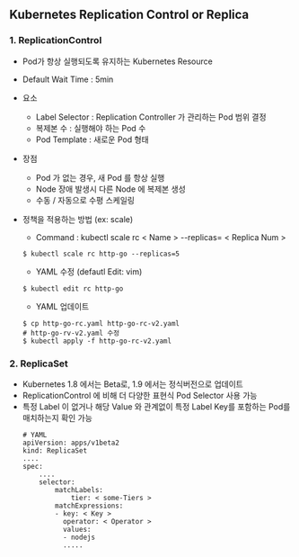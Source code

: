 ## Kubernetes Replication Control or Replica

### 1. ReplicationControl
* Pod가 항상 실행되도록 유지하는 Kubernetes Resource
* Default Wait Time : 5min
* 요소

    * Label Selector : Replication Controller 가 관리하는 Pod 범위 결정
    * 복제본 수 : 실행해야 하는 Pod 수
    * Pod Template : 새로운 Pod 형태

* 장점

    * Pod 가 없는 경우, 새 Pod 를 항상 실행
    * Node 장애 발생시 다른 Node 에 복제본 생성
    * 수동 / 자동으로 수평 스케일링

* 정책을 적용하는 방법 (ex: scale)

    * Command : kubectl scale rc < Name > --replicas= < Replica Num >
    ```
    $ kubectl scale rc http-go --replicas=5
    ```
    * YAML 수정 (defautl Edit: vim)
    ```
    $ kubectl edit rc http-go
    ```
    * YAML 업데이트
    ```
    $ cp http-go-rc.yaml http-go-rc-v2.yaml
    # http-go-rv-v2.yaml 수정
    $ kubectl apply -f http-go-rc-v2.yaml
    ```

### 2. ReplicaSet
* Kubernetes 1.8 에서는 Beta로, 1.9 에서는 정식버전으로 업데이트
* ReplicationControl 에 비해 더 다양한 표현식 Pod Selector 사용 가능 
* 특정 Label 이 없거나 해당 Value 와 관계없이 특정 Label Key를 포함하는 Pod를 매치하는지 확인 가능
    ```
    # YAML
    apiVersion: apps/v1beta2
    kind: ReplicaSet
    ....
    spec:
        ....
        selector:
            matchLabels:
                tier: < some-Tiers >
            matchExpressions:
            - key: < Key >
              operator: < Operator >
              values:
              - nodejs
              .....
    ```